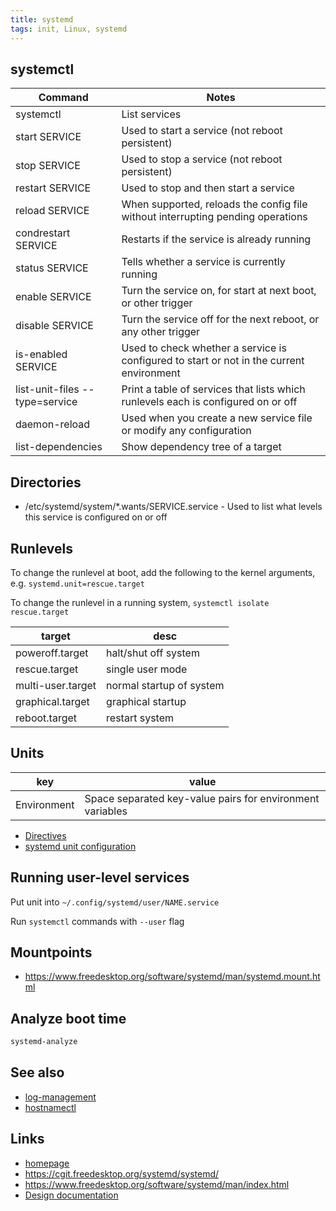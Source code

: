 ```yaml
---
title: systemd
tags: init, Linux, systemd
---
```


## systemctl

Command                        | Notes
---                            | ---
systemctl                      | List services
start SERVICE                  | Used to start a service (not reboot persistent)
stop SERVICE                   | Used to stop a service (not reboot persistent)
restart SERVICE                | Used to stop and then start a service
reload SERVICE                 | When supported, reloads the config file without interrupting pending operations
condrestart SERVICE            | Restarts if the service is already running
status SERVICE                 | Tells whether a service is currently running
enable SERVICE                 | Turn the service on, for start at next boot, or other trigger
disable SERVICE                | Turn the service off for the next reboot, or any other trigger
is-enabled SERVICE             | Used to check whether a service is configured to start or not in the current environment
list-unit-files --type=service | Print a table of services that lists which runlevels each is configured on or off
daemon-reload                  | Used when you create a new service file or modify any configuration
list-dependencies              | Show dependency tree of a target


## Directories

- /etc/systemd/system/\*.wants/SERVICE.service - Used to list what levels this
  service is configured on or off

## Runlevels

To change the runlevel at boot, add the following to the kernel arguments, e.g.
`systemd.unit=rescue.target`

To change the runlevel in a running system, `systemctl isolate rescue.target`

target            | desc
---               | ---
poweroff.target   | halt/shut off system
rescue.target     | single user mode
multi-user.target | normal startup of system
graphical.target  | graphical startup
reboot.target     | restart system

## Units

key         | value
---         | ---
Environment | Space separated key-value pairs for environment variables

- [Directives](https://www.freedesktop.org/software/systemd/man/systemd.directives.html)
- [systemd unit configuration](https://www.freedesktop.org/software/systemd/man/systemd.unit.html)

## Running user-level services

Put unit into `~/.config/systemd/user/NAME.service`

Run `systemctl` commands with `--user` flag

## Mountpoints

- <https://www.freedesktop.org/software/systemd/man/systemd.mount.html>

## Analyze boot time

```bash
systemd-analyze
```

## See also

- [log-management](../../log-management.md)
- [hostnamectl](hostnamectl.md)

## Links

- [homepage](https://systemd.io/)
- <https://cgit.freedesktop.org/systemd/systemd/>
- <https://www.freedesktop.org/software/systemd/man/index.html>
- [Design documentation](http://0pointer.de/blog/projects/systemd.html)

